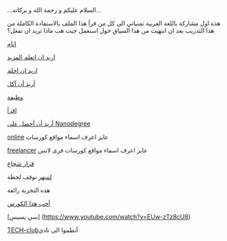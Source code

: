 ...السلام عليكم و رحمة الله و بركاته...

هذة اول مشاركة باللغة العربية 
تمنياتي الى كل من قرأ هذا الملف بالاستفادة الكاملة من هذا التدريب
بعد ان انتهيت من هذا السياق حول استعمل جيت هب ماذا تريد ان تفعل؟

[انام](sleep/sleep.md)

[اريد ان اتعلم المزيد](learn/learn.md)

[اريد ان احلم](dream/dream.md)

[ أريد أن آكل](http://www.otlob.com/ar)

[وظيفة](Job/Job.md)

[اقرأ](read/read.md)

[أريد أن أحصل على Nanodegree](https://www.udacity.com/nanodegree)

 [online](learn/learn.md) عايز اعرف اسماء مواقع  كورسات  

 [freelancer](learn/learn.md) عايز اعرف اسماء مواقع  كورسات فرى لانس

[قرار شجاع](tough-decision/tough-decision.md)

[لتنبهر](amazed/amazed.md) توقف لحظة 

هذه التجربة رائعة 

[أحب هذا الكورس](https://www.udacity.com/course/android-developer-nanodegree-by-google--nd801)

[سي يسيس] (https://www.youtube.com/watch?v=EUw-zTz8cU8)

[TECH-club](TECHclub/JoinUs.md)أنظموا الى نادي
